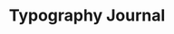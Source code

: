 ---
title: "Typography Journal"
tag: "typography"
description: "Words, letters, and typefaces. Exploring the craft of typography, its history, its role in design, and the stories it tells."
header_image: "/svg/header/header-topic.svg"
header_color: "#ffc3c0"
---